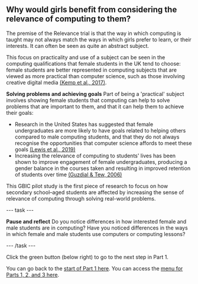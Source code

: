 ## Why would girls benefit from considering the relevance of computing to them?

The premise of the Relevance trial is that the way in which computing is taught may not always match the ways in which girls prefer to learn, or their interests. It can often be seen as quite an abstract subject.

This focus on practicality and use of a subject can be seen in the computing qualifications that female students in the UK tend to choose: female students are better represented in computing subjects that are viewed as more practical than computer science, such as those involving creative digital media [(Kemp et al., 2017)](https://www.bcs.org/media/3972/tracer-2017.pdf).

**Solving problems and achieving goals**
Part of being a 'practical' subject involves showing female students that computing can help to solve problems that are important to them, and that it can help them to achieve their goals:
+ Research in the United States has suggested that female undergraduates are more likely to have goals related to helping others compared to male computing students, and that they do not always recognise the opportunities that computer science affords to meet these goals [(Lewis et al., 2019)](https://dl.acm.org/doi/abs/10.1145/3291279.3339426)
+ Increasing the relevance of computing to students' lives has been shown to improve engagement of female undergraduates, producing a gender balance in the courses taken and resulting in improved retention of students over time [(Guzdial & Tew, 2006)](https://dl.acm.org/doi/abs/10.1145/1151588.1151597)

This GBIC pilot study is the first piece of research to focus on how secondary school–aged students are affected by increasing the sense of relevance of computing through solving real-world problems.

---  task ---

**Pause and reflect**
Do you notice differences in how interested female and male students are in computing? Have you noticed differences in the ways in which female and male students use computers or computing lessons? 

---  /task ---

Click the green button (below right) to go to the next step in Part 1.

You can go back to the [start of Part 1 here](https://projects.raspberrypi.org/en/projects/Year8-RelevanceTraining-Part1-GBICi4).
You can access the [menu for Parts 1, 2, and 3 here](https://projects.raspberrypi.org/en/pathways/year8-relevancetraining-gbici4).
